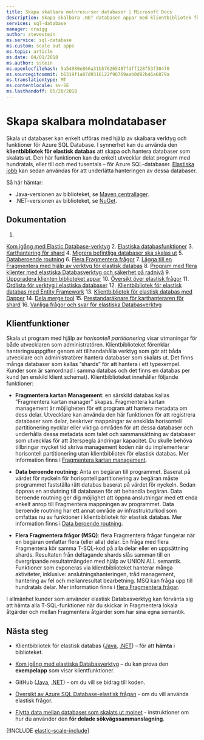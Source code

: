 ```yaml
---
title: Skapa skalbara molnresurser databaser | Microsoft Docs
description: Skapa skalbara .NET databasen appar med klientbibliotek för elastisk databas
services: sql-database
manager: craigg
author: stevestein
ms.service: sql-database
ms.custom: scale out apps
ms.topic: article
ms.date: 04/01/2018
ms.author: sstein
ms.openlocfilehash: 5a54980e866a31b576265487fdff128f53f30470
ms.sourcegitcommit: b6319f1a87d9316122f96769aab0d92b46a6879a
ms.translationtype: MT
ms.contentlocale: sv-SE
ms.lasthandoff: 05/20/2018
---
```

# <a name="building-scalable-cloud-databases"></a>Skapa skalbara molndatabaser
Skala ut databaser kan enkelt utföras med hjälp av skalbara verktyg och funktioner för Azure SQL Database. I synnerhet kan du använda den **klientbibliotek för elastisk databas** att skapa och hantera databaser som skalats ut. Den här funktionen kan du enkelt utvecklar delat program med hundratals, eller till och med tusentals – för Azure SQL-databaser. [Elastiska jobb](sql-database-elastic-jobs-powershell.md) kan sedan användas för att underlätta hanteringen av dessa databaser.

Så här hämtar:
* Java-versionen av biblioteket, se [Maven centrallager](https://search.maven.org/#search%7Cga%7C1%7Celastic-db-tools).
* .NET-versionen av biblioteket, se [NuGet](https://www.nuget.org/packages/Microsoft.Azure.SqlDatabase.ElasticScale.Client/).

## <a name="documentation"></a>Dokumentation
1. 
  [Kom igång med Elastic Database-verktyg](sql-database-elastic-scale-get-started.md)
2. [Elastiska databasfunktioner](sql-database-elastic-scale-introduction.md)
3. [Karthantering för shard](sql-database-elastic-scale-shard-map-management.md)
4. [Migrera befintliga databaser ska skalas ut](sql-database-elastic-convert-to-use-elastic-tools.md)
5. [Databeroende routning](sql-database-elastic-scale-data-dependent-routing.md)
6. [Flera Fragmentera frågor](sql-database-elastic-scale-multishard-querying.md)
7. [Lägga till en Fragmentera med hjälp av verktyg för elastisk databas](sql-database-elastic-scale-add-a-shard.md)
8. [Program med flera klienter med elastiska Databasverktyg och säkerhet på radnivå](sql-database-elastic-tools-multi-tenant-row-level-security.md)
9. [Uppgradera klienten biblioteket appar](sql-database-elastic-scale-upgrade-client-library.md) 
10. [Översikt över elastisk frågor](sql-database-elastic-query-overview.md)
11. [Ordlista för verktyg i elastiska databaser](sql-database-elastic-scale-glossary.md)
12. [Klientbibliotek för elastisk databas med Entity Framework](sql-database-elastic-scale-use-entity-framework-applications-visual-studio.md)
13. [Klientbibliotek för elastisk databas med Dapper](sql-database-elastic-scale-working-with-dapper.md)
14. [Dela merge tool](sql-database-elastic-scale-overview-split-and-merge.md)
15. [Prestandaräknare för karthanteraren för shard](sql-database-elastic-database-client-library.md) 
16. [Vanliga frågor och svar för elastiska Databasverktyg](sql-database-elastic-scale-faq.md)

## <a name="client-capabilities"></a>Klientfunktioner
Skala ut program med hjälp av *horisontell partitionering* visar utmaningar för både utvecklaren som administratören. Klientbiblioteket förenklar hanteringsuppgifter genom att tillhandahålla verktyg som gör att båda utvecklare och administratörer hantera databaser som skalats ut. Det finns många databaser som kallas ”shards” för att hantera i ett typexempel. Kunder som är samordnad i samma databas och det finns en databas per kund (en enskild klient schemat). Klientbiblioteket innehåller följande funktioner:

- **Fragmentera kartan Management**: en särskild databas kallas ”Fragmentera kartan manager” skapas. Fragmentera kartan management är möjligheten för ett program att hantera metadata om dess delar. Utvecklare kan använda den här funktionen för att registrera databaser som delar, beskriver mappningar av enskilda horisontell partitionering nycklar eller viktiga områden för att dessa databaser och underhålla dessa metadata som talet och sammansättning av databaser som utvecklas för att återspegla ändringar kapacitet. Du skulle behöva tillbringar mycket tid skriva management koden när du implementerar horisontell partitionering utan klientbibliotek för elastisk databas. Mer information finns i [Fragmentera kartan management](sql-database-elastic-scale-shard-map-management.md).

- **Data beroende routning**: Anta en begäran till programmet. Baserat på värdet för nyckeln för horisontell partitionering av begäran måste programmet fastställa rätt databas baserat på värdet för nyckeln. Sedan öppnas en anslutning till databasen för att behandla begäran. Data beroende routning ger dig möjlighet att öppna anslutningar med ett enda enkelt anrop till Fragmentera mappningen av programmet. Data beroende routning har ett annat område av infrastrukturkod som omfattas nu av funktioner i klientbibliotek för elastisk databas. Mer information finns i [Data beroende routning](sql-database-elastic-scale-data-dependent-routing.md).
- **Flera Fragmentera frågor (MSQ)**: flera Fragmentera frågar fungerar när en begäran omfattar flera (eller alla) delar. En fråga med flera Fragmentera kör samma T-SQL-kod på alla delar eller en uppsättning shards. Resultaten från deltagande shards slås samman till en övergripande resultatmängden med hjälp av UNION ALL semantik. Funktioner som exponeras via klientbiblioteket hanterar många aktiviteter, inklusive: anslutningshanteringen, tråd management, hantering av fel och mellanresultat bearbetning. MSQ kan fråga upp till hundratals delar. Mer information finns i [flera Fragmentera frågar](sql-database-elastic-scale-multishard-querying.md).

I allmänhet kunder som använder elastisk Databasverktyg kan förvänta sig att hämta alla T-SQL-funktioner när du skickar in Fragmentera lokala åtgärder och mellan Fragmentera åtgärder som har sina egna semantik.



## <a name="next-steps"></a>Nästa steg

- Klientbibliotek för elastisk databas ([Java](https://search.maven.org/#search%7Cga%7C1%7Ca%3A%22azure-elasticdb-tools%22), [.NET](http://www.nuget.org/packages/Microsoft.Azure.SqlDatabase.ElasticScale.Client/)) – för att **hämta** i biblioteket.

- [Kom igång med elastiska Databasverktyg](sql-database-elastic-scale-get-started.md) – du kan prova den **exempelapp** som visar klientfunktioner.

- GitHub ([Java](https://github.com/Microsoft/elastic-db-tools-for-java/blob/master/README.md), [.NET](https://github.com/Azure/elastic-db-tools)) - om du vill se bidrag till koden.
- [Översikt av Azure SQL Database-elastisk frågan](sql-database-elastic-query-overview.md) - om du vill använda elastisk frågor.

- [Flytta data mellan databaser som skalats ut molnet](sql-database-elastic-scale-overview-split-and-merge.md) - instruktioner om hur du använder den **för delade sökvägssammanslagning**.



<!-- Additional resources H2 -->

[!INCLUDE [elastic-scale-include](../../includes/elastic-scale-include.md)]


<!--Anchors-->
<!--Image references-->

[1]: ./media/sql-database-elastic-database-client-library/glossary.png

